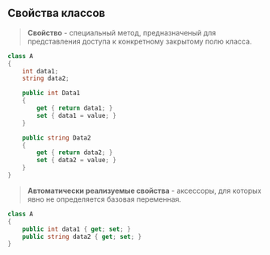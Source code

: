 ## Cвойства классов

> **Свойство** - специальный метод, предназначеный для представления доступа к конкретному закрытому полю класса.

```csharp
class A
{
	int data1;
    string data2;

	public int Data1
	{
		get { return data1; }
		set { data1 = value; }
	}

	public string Data2
	{
		get { return data2; }
		set { data2 = value; }
	}
}
```

> **Автоматически реализуемые свойства** - аксессоры, для которых явно не определяется базовая переменная.

```csharp
class A
{
	public int data1 { get; set; }
	public string data2 { get; set; }
}
```